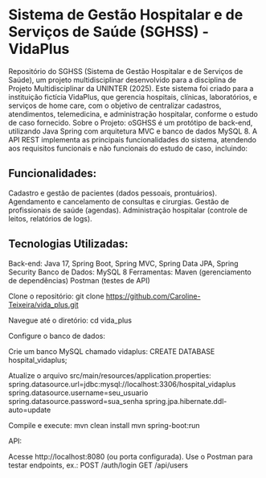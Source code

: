 <h1>Sistema de Gestão Hospitalar e de Serviços de Saúde (SGHSS) - VidaPlus</h1>
Repositório do SGHSS (Sistema de Gestão Hospitalar e de Serviços de Saúde), um projeto multidisciplinar desenvolvido para a disciplina de Projeto Multidisciplinar da UNINTER (2025). Este sistema foi criado para a instituição fictícia VidaPlus, que gerencia hospitais, clínicas, laboratórios, e serviços de home care, com o objetivo de centralizar cadastros, atendimentos, telemedicina, e administração hospitalar, conforme o estudo de caso fornecido.
Sobre o Projeto: oSGHSS é um protótipo de back-end, utilizando Java Spring com arquitetura MVC e banco de dados MySQL 8. A API REST implementa as principais funcionalidades do sistema, atendendo aos requisitos funcionais e não funcionais do estudo de caso, incluindo:

<h2>Funcionalidades:</h2>
Cadastro e gestão de pacientes (dados pessoais, prontuários).
Agendamento e cancelamento de consultas e cirurgias.
Gestão de profissionais de saúde (agendas).
Administração hospitalar (controle de leitos, relatórios de logs).


<h2>Tecnologias Utilizadas:</h2>

Back-end: Java 17, Spring Boot, Spring MVC, Spring Data JPA, Spring Security
Banco de Dados: MySQL 8
Ferramentas:
Maven (gerenciamento de dependências)
Postman (testes de API)

Clone o repositório:
git clone https://github.com/Caroline-Teixeira/vida_plus.git


Navegue até o diretório:
cd vida_plus


Configure o banco de dados:

Crie um banco MySQL chamado vidaplus:
CREATE DATABASE hospital_vidaplus;


Atualize o arquivo src/main/resources/application.properties:
spring.datasource.url=jdbc:mysql://localhost:3306/hospital_vidaplus
spring.datasource.username=seu_usuario
spring.datasource.password=sua_senha
spring.jpa.hibernate.ddl-auto=update


Compile e execute:
mvn clean install
mvn spring-boot:run


API:

Acesse http://localhost:8080 (ou porta configurada).
Use o Postman para testar endpoints, ex.:
POST /auth/login
GET /api/users










